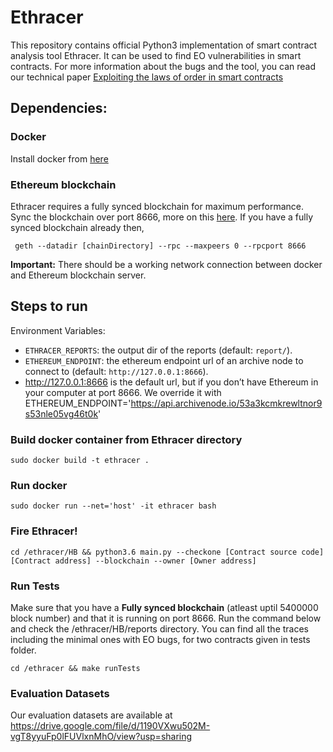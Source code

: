 # Ethracer

This repository contains official Python3 implementation of smart contract analysis tool Ethracer. It can be used to find EO vulnerabilities in smart contracts. For more information about the bugs and the tool, you can read our technical paper [Exploiting the laws of order in smart contracts](https://arxiv.org/abs/1810.11605)

## Dependencies:

### Docker

Install docker from [here](https://runnable.com/docker/install-docker-on-linux)

### Ethereum blockchain

Ethracer requires a fully synced blockchain for maximum performance. Sync the blockchain over port 8666, more on this [here](https://github.com/ethereum/go-ethereum). If you have a fully synced blockchain already then,

     geth --datadir [chainDirectory] --rpc --maxpeers 0 --rpcport 8666

**Important:** There should be a working network connection between docker and Ethereum blockchain server.

## Steps to run

Environment Variables:

- `ETHRACER_REPORTS`: the output dir of the reports (default: `report/`).
- `ETHEREUM_ENDPOINT`: the ethereum endpoint url of an archive node to connect to (default: `http://127.0.0.1:8666`).
- http://127.0.0.1:8666  is the default url, but if you don’t have Ethereum in your computer at port 8666. We override it with            ETHEREUM_ENDPOINT='https://api.archivenode.io/53a3kcmkrewltnor9s53nle05vg46t0k'
### Build docker container from Ethracer directory

    sudo docker build -t ethracer .

### Run docker

    sudo docker run --net='host' -it ethracer bash

### Fire Ethracer!

    cd /ethracer/HB && python3.6 main.py --checkone [Contract source code] [Contract address] --blockchain --owner [Owner address]

### Run Tests

Make sure that you have a **Fully synced blockchain** (atleast uptil 5400000 block number) and that it is running on port 8666. Run the command below and check the /ethracer/HB/reports directory. You can find all the traces including the minimal ones with EO bugs, for two contracts given in tests folder.

    cd /ethracer && make runTests

### Evaluation Datasets

Our evaluation datasets are available at https://drive.google.com/file/d/1190VXwu502M-vgT8yyuFp0lFUVlxnMhO/view?usp=sharing
